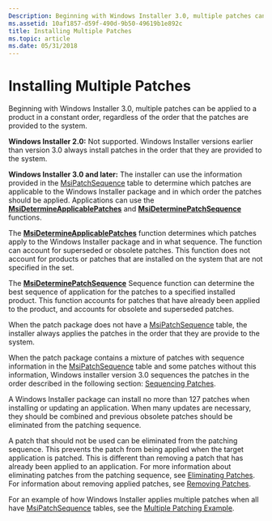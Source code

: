 ```yaml
---
Description: Beginning with Windows Installer 3.0, multiple patches can be applied to a product in a constant order, regardless of the order that the patches are provided to the system.
ms.assetid: 10af1857-d59f-490d-9b50-49619b1e892c
title: Installing Multiple Patches
ms.topic: article
ms.date: 05/31/2018
---
```


# Installing Multiple Patches

Beginning with Windows Installer 3.0, multiple patches can be applied to a product in a constant order, regardless of the order that the patches are provided to the system.

**Windows Installer 2.0:** Not supported. Windows Installer versions earlier than version 3.0 always install patches in the order that they are provided to the system.

**Windows Installer 3.0 and later:** The installer can use the information provided in the [MsiPatchSequence](msipatchsequence-table.md) table to determine which patches are applicable to the Windows Installer package and in which order the patches should be applied. Applications can use the [**MsiDetermineApplicablePatches**](/windows/desktop/api/Msi/nf-msi-msidetermineapplicablepatchesa) and [**MsiDeterminePatchSequence**](/windows/desktop/api/Msi/nf-msi-msideterminepatchsequencea) functions.

The [**MsiDetermineApplicablePatches**](/windows/desktop/api/Msi/nf-msi-msidetermineapplicablepatchesa) function determines which patches apply to the Windows Installer package and in what sequence. The function can account for superseded or obsolete patches. This function does not account for products or patches that are installed on the system that are not specified in the set.

The [**MsiDeterminePatchSequence**](/windows/desktop/api/Msi/nf-msi-msideterminepatchsequencea) Sequence function can determine the best sequence of application for the patches to a specified installed product. This function accounts for patches that have already been applied to the product, and accounts for obsolete and superseded patches.

When the patch package does not have a [MsiPatchSequence](msipatchsequence-table.md) table, the installer always applies the patches in the order that they are provide to the system.

When the patch package contains a mixture of patches with sequence information in the [MsiPatchSequence](msipatchsequence-table.md) table and some patches without this information, Windows installer version 3.0 sequences the patches in the order described in the following section: [Sequencing Patches](sequencing-patches.md).

A Windows Installer package can install no more than 127 patches when installing or updating an application. When many updates are necessary, they should be combined and previous obsolete patches should be eliminated from the patching sequence.

A patch that should not be used can be eliminated from the patching sequence. This prevents the patch from being applied when the target application is patched. This is different than removing a patch that has already been applied to an application. For more information about eliminating patches from the patching sequence, see [Eliminating Patches](eliminating-patches.md). For information about removing applied patches, see [Removing Patches](removing-patches.md).

For an example of how Windows Installer applies multiple patches when all have [MsiPatchSequence](msipatchsequence-table.md) tables, see the [Multiple Patching Example](multiple-patching-example.md).

 

 




